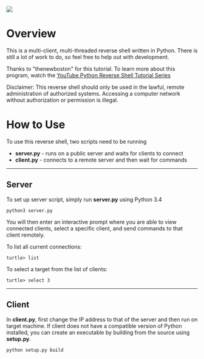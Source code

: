 ![](http://i.imgur.com/d0WX8Tv.png)


# Overview

This is a multi-client, multi-threaded reverse shell written in Python. There is still a lot of work to do, so feel free to help out with development.

Thanks to "thenewboston" for this tutorial. To learn more about this program, watch the [YouTube Python Reverse Shell Tutorial Series](https://www.youtube.com/watch?v=1ObzpG_W_0o&list=PL6gx4Cwl9DGCbpkBEMiCaiu_3OL-_Bz_8&index=1)

Disclaimer: This reverse shell should only be used in the lawful, remote administration of authorized systems. Accessing a computer network without authorization or permission is illegal. 

# How to Use

To use this reverse shell, two scripts need to be running

* **server.py** - runs on a public server and waits for clients to connect
* **client.py** - connects to a remote server and then wait for commands

***

## Server

To set up server script, simply run **server.py** using Python 3.4

`python3 server.py`

You will then enter an interactive prompt where you are able to view connected clients, select a specific client, and send commands to that client remotely.

To list all current connections:

`turtle> list`

To select a target from the list of clients:

`turtle> select 3`

***

## Client

In **client.py**, first change the IP address to that of the server and then run on target machine. If client does not have a compatible version of Python installed, you can create an executable by building from the source using **setup.py**.

`python setup.py build`
